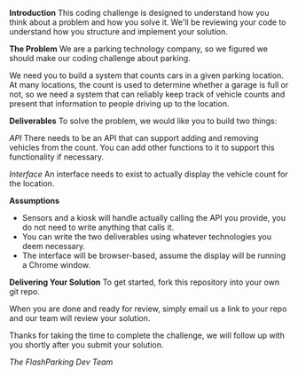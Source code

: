 **Introduction**
This coding challenge is designed to understand how you think about a problem and how you solve it. We'll be reviewing your code to understand how you structure and implement your solution.

**The Problem**
We are a parking technology company, so we figured we should make our coding challenge about parking.

We need you to build a system that counts cars in a given parking location. At many locations, the count is used to determine whether a garage is full or not, so we need a system that can reliably keep track of vehicle counts and present that information to people driving up to the location.

**Deliverables**
To solve the problem, we would like you to build two things:

_API_
There needs to be an API that can support adding and removing vehicles from the count. You can add other functions to it to support this functionality if necessary.

_Interface_
An interface needs to exist to actually display the vehicle count for the location.

**Assumptions**
- Sensors and a kiosk will handle actually calling the API you provide, you do not need to write anything that calls it.
- You can write the two deliverables using whatever technologies you deem necessary. 
- The interface will be browser-based, assume the display will be running a Chrome window.


**Delivering Your Solution**
To get started, fork this repository into your own git repo.

When you are done and ready for review, simply email us a link to your repo and our team will review your solution.

Thanks for taking the time to complete the challenge, we will follow up with you shortly after you submit your solution.

_The FlashParking Dev Team_
